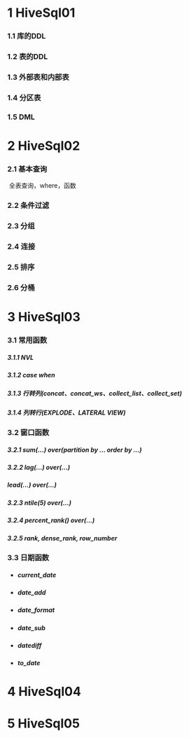 # 1 HiveSql01

### 1.1 库的DDL

### 1.2 表的DDL

### 1.3 外部表和内部表

### 1.4 分区表

### 1.5 DML



# 2 HiveSql02

### 2.1 基本查询

​	全表查询，where，函数

### 2.2 条件过滤

### 2.3 分组

### 2.4 连接

### 2.5 排序

### 2.6 分桶



# 3 HiveSql03

### 3.1 常用函数

##### 	3.1.1 NVL

##### 	3.1.2  case when

##### 	3.1.3 行转列(concat、concat_ws、collect_list、collect_set)

##### 	3.1.4 列转行(EXPLODE、LATERAL VIEW)

### 3.2  窗口函数

##### 	3.2.1  sum(...) over(partition by ... order by ...)

##### 	3.2.2  lag(...) over(...)

##### 		   lead(...) over(...)

##### 	3.2.3  ntile(5) over(...)

##### 	3.2.4  percent_rank() over(...)

##### 	3.2.5  rank, dense_rank, row_number

### 3.3  日期函数

- ##### current_date 

- ##### date_add

- ##### date_format

- ##### date_sub

- ##### datediff

- ##### to_date 



# 4 HiveSql04

# 5 HiveSql05